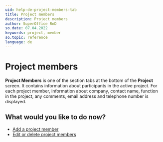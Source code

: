 ```yaml
---
uid: help-de-project-members-tab
title: Project members
description: Project members
author: SuperOffice RnD
so.date: 07.04.2022
keywords: project, member
so.topic: reference
language: de
---
```


# Project members

**Project Members** is one of the section tabs at the bottom of the **Project** screen. It contains information about participants in the active project. For each project member, information about company, contact name, function in the project, any comments, email address and telephone number is displayed.

## What would you like to do now?

* [Add a project member][1]
* [Edit or delete project members][3]

<!-- Referenced links -->
[1]: ../project-members/add.md
[3]: ../project-members/edit.md

<!-- Referenced images -->

